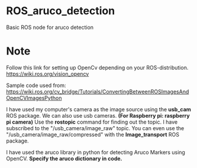# ROS_aruco_detection
Basic ROS node for aruco detection

# Note
Follow this link for setting up OpenCv depending on your ROS-distribution.
https://wiki.ros.org/vision_opencv

Sample code used from:
https://wiki.ros.org/cv_bridge/Tutorials/ConvertingBetweenROSImagesAndOpenCVImagesPython

I have used my computer's camera as the image source using the **usb_cam** ROS package. We can also use usb cameras.
**(For Raspberry pi: raspberry pi camera)**
Use the **rostopic** command for finding out the topic. I have subscribed to the "/usb_camera/image_raw" topic.
You can even use the "/usb_camera/image_raw/compressed" with the **Image_transport** ROS package.

I have used the aruco library in python for detecting Aruco Markers using OpenCV.
**Specify the aruco dictionary in code.**
